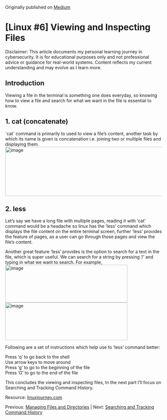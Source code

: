 Originally published on [Medium](https://medium.com/@aarya-sarfare/linux-6-viewing-and-inspecting-files-5379b65bb15f)

<h1>[Linux #6] Viewing and Inspecting Files</h1>

Disclaimer: This article documents my personal learning journey in cybersecurity. It is for educational purposes only and not professional advice or guidance for real-world systems. Content reflects my current understanding and may evolve as I learn more.

<h2>Introduction</h2> Viewing a file in the terminal is something one does everyday, so knowing how to view a file and search for what we want in the file is essential to know.

<h2>1. cat (concatenate)</h2>
`cat` command is primarily to used to view a file’s content, another task by which its name is given is concatenation i.e. joining two or multiple files and displaying them.

<br>
<img width="578" height="158" alt="image" src="https://github.com/user-attachments/assets/76b06bb2-cef2-4662-81e0-d7026eb06843" />
<br>

<h2>2. less</h2>

Let’s say we have a long file with multiple pages, reading it with ‘cat’ command would be a headache so linux has the ‘less’ command which displays the file content on the entire terminal screen, further ‘less’ provides the feature of pages, as a user can go through those pages and view the file’s content.

Another great feature ‘less’ provides is the option to search for a text in the file, which is super useful. We can search for a string by pressing ‘/’ and typing in what we want to search. For example,
<br>
<img width="392" height="121" alt="image" src="https://github.com/user-attachments/assets/5918b667-f8a5-4d4e-bcee-b4e525bb9aec" />
<br>
<img width="392" height="121" alt="image" src="https://github.com/user-attachments/assets/dfa03744-9b9b-4363-a78f-6f5f576aa762" />
<br>

Following are a set of instructions which help use to ‘less’ command better:

  Press ‘q’ to go back to the shell  
  Use arrow keys to move around  
  Press ‘g’ to go to the beginning of the file  
  Press ‘G’ to go to the end of the file

This concludes the viewing and inspecting files, In the next part I’ll focus on Searching and Tracking Command History.

Resource: [linuxjourney.com](https://linuxjourney.com/)

Previous: [Managing Files and Directories](https://github.com/aarya095/cyber-blog/blob/main/linux_series/%5BLinux%20%235%5D%20Managing%20Files%20and%20Directories.md) | Next: [Searching and Tracking Command History](https://github.com/aarya095/cyber-blog/blob/main/linux_series/%5BLinux%20%237%5D%20Searching%20and%20Tracking%20Command%20History.md)
